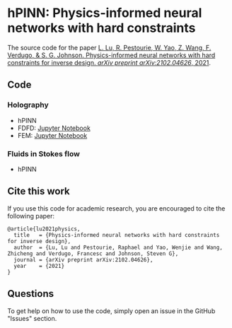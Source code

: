 # hPINN: Physics-informed neural networks with hard constraints

The source code for the paper [L. Lu, R. Pestourie, W. Yao, Z. Wang, F. Verdugo, & S. G. Johnson. Physics-informed neural networks with hard constraints for inverse design. *arXiv preprint arXiv:2102.04626*, 2021](https://arxiv.org/abs/2102.04626).

## Code

### Holography

- hPINN
- FDFD: [Jupyter Notebook](FDFD/inverse_design_FDFD-epsstart-eps1.ipynb)
- FEM: [Jupyter Notebook](FEM/Main.ipynb)

### Fluids in Stokes flow

- hPINN

## Cite this work

If you use this code for academic research, you are encouraged to cite the following paper:

```
@article{lu2021physics,
  title   = {Physics-informed neural networks with hard constraints for inverse design},
  author  = {Lu, Lu and Pestourie, Raphael and Yao, Wenjie and Wang, Zhicheng and Verdugo, Francesc and Johnson, Steven G},
  journal = {arXiv preprint arXiv:2102.04626},
  year    = {2021}
}
```

## Questions

To get help on how to use the code, simply open an issue in the GitHub "Issues" section.
